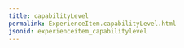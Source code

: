 ```yaml
---
title: capabilityLevel
permalink: ExperienceItem.capabilityLevel.html
jsonid: experienceitem_capabilitylevel
---
```

